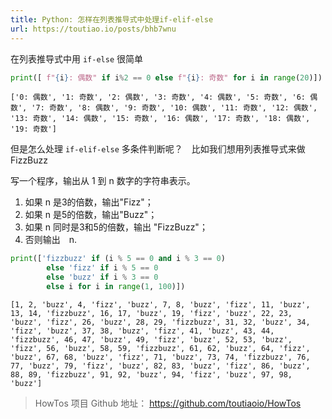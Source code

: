 ```yaml
---
title: Python: 怎样在列表推导式中处理if-elif-else
url: https://toutiao.io/posts/bhb7wnu
---
```


在列表推导式中用 `if-else` 很简单


```python
print([ f"{i}: 偶数" if i%2 == 0 else f"{i}: 奇数" for i in range(20)])
```

    ['0: 偶数', '1: 奇数', '2: 偶数', '3: 奇数', '4: 偶数', '5: 奇数', '6: 偶数', '7: 奇数', '8: 偶数', '9: 奇数', '10: 偶数', '11: 奇数', '12: 偶数', '13: 奇数', '14: 偶数', '15: 奇数', '16: 偶数', '17: 奇数', '18: 偶数', '19: 奇数']


但是怎么处理 `if-elif-else` 多条件判断呢？　比如我们想用列表推导式来做 FizzBuzz

写一个程序，输出从 1 到 n 数字的字符串表示。

1. 如果 n 是3的倍数，输出"Fizz"；
2. 如果 n 是5的倍数，输出"Buzz"；
3. 如果 n 同时是3和5的倍数，输出 "FizzBuzz"；
4. 否则输出　n.



```python
print(['fizzbuzz' if (i % 5 == 0 and i % 3 == 0)
        else 'fizz' if i % 5 == 0 
        else 'buzz' if i % 3 == 0 
        else i for i in range(1, 100)])
```

    [1, 2, 'buzz', 4, 'fizz', 'buzz', 7, 8, 'buzz', 'fizz', 11, 'buzz', 13, 14, 'fizzbuzz', 16, 17, 'buzz', 19, 'fizz', 'buzz', 22, 23, 'buzz', 'fizz', 26, 'buzz', 28, 29, 'fizzbuzz', 31, 32, 'buzz', 34, 'fizz', 'buzz', 37, 38, 'buzz', 'fizz', 41, 'buzz', 43, 44, 'fizzbuzz', 46, 47, 'buzz', 49, 'fizz', 'buzz', 52, 53, 'buzz', 'fizz', 56, 'buzz', 58, 59, 'fizzbuzz', 61, 62, 'buzz', 64, 'fizz', 'buzz', 67, 68, 'buzz', 'fizz', 71, 'buzz', 73, 74, 'fizzbuzz', 76, 77, 'buzz', 79, 'fizz', 'buzz', 82, 83, 'buzz', 'fizz', 86, 'buzz', 88, 89, 'fizzbuzz', 91, 92, 'buzz', 94, 'fizz', 'buzz', 97, 98, 'buzz']


> HowTos 项目 Github 地址： https://github.com/toutiaoio/HowTos
